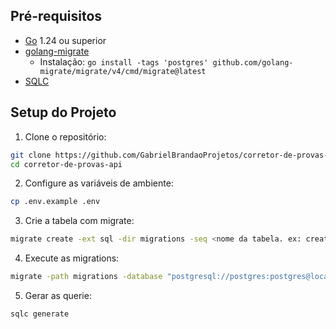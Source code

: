 ## Pré-requisitos

- [Go](https://golang.org/doc/install) 1.24 ou superior
- [golang-migrate](https://github.com/golang-migrate/migrate)
  - Instalação: `go install -tags 'postgres' github.com/golang-migrate/migrate/v4/cmd/migrate@latest`
- [SQLC](https://docs.sqlc.dev/en/latest/overview/install.html)

## Setup do Projeto

1. Clone o repositório:
```bash
git clone https://github.com/GabrielBrandaoProjetos/corretor-de-provas-api.git
cd corretor-de-provas-api
```

2. Configure as variáveis de ambiente:
```bash
cp .env.example .env
```

3. Crie a tabela com migrate:
```bash
migrate create -ext sql -dir migrations -seq <nome da tabela. ex: create_users>
```

4. Execute as migrations:
```bash
migrate -path migrations -database "postgresql://postgres:postgres@localhost:5432/corrector?sslmode=disable" up
```

5. Gerar as querie:
```bash
sqlc generate
```
